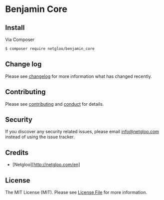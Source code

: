 # Benjamin Core

<!-- [![Latest Version on Packagist][ico-version]][link-packagist] -->
<!-- [![Software License][ico-license]](license.md) -->
<!-- [![Build Status][ico-travis]][link-travis] -->
<!-- [![Coverage Status][ico-scrutinizer]][link-scrutinizer] -->
<!-- [![Quality Score][ico-code-quality]][link-code-quality] -->
<!-- [![Total Downloads][ico-downloads]][link-downloads] -->

## Install

Via Composer

``` bash
$ composer require netgloo/benjamin_core
```

<!--
## Usage

``` php
$skeleton = new League\Skeleton();
echo $skeleton->echoPhrase('Hello, League!');
```
-->

## Change log

Please see [changelog](changelog.md) for more information what has changed recently.

<!--
## Testing

``` bash
$ composer test
```
-->

## Contributing

Please see [contributing](contributing.md) and [conduct](conduct.md) for details.

## Security

If you discover any security related issues, please email info@netgloo.com instead of using the issue tracker.

## Credits

- [Netgloo][http://netgloo.com/en]

<!--
- [All Contributors][link-contributors]
-->

## License

The MIT License (MIT). Please see [License File](LICENSE.md) for more information.

[ico-version]: https://img.shields.io/packagist/v/netgloo/benjamin_core.svg?style=flat-square
[ico-license]: https://img.shields.io/badge/license-MIT-brightgreen.svg?style=flat-square
[ico-travis]: https://img.shields.io/travis/netgloo/benjamin_core/master.svg?style=flat-square
[ico-scrutinizer]: https://img.shields.io/scrutinizer/coverage/g/netgloo/benjamin_core.svg?style=flat-square
[ico-code-quality]: https://img.shields.io/scrutinizer/g/netgloo/benjamin_core.svg?style=flat-square
[ico-downloads]: https://img.shields.io/packagist/dt/netgloo/benjamin_core.svg?style=flat-square

[link-packagist]: https://packagist.org/packages/netgloo/benjamin_core
[link-travis]: https://travis-ci.org/netgloo/benjamin_core
[link-scrutinizer]: https://scrutinizer-ci.com/g/netgloo/benjamin_core/code-structure
[link-code-quality]: https://scrutinizer-ci.com/g/netgloo/benjamin_core
[link-downloads]: https://packagist.org/packages/netgloo/benjamin_core
[link-author]: https://github.com/netgloo
[link-contributors]: ../../contributors

